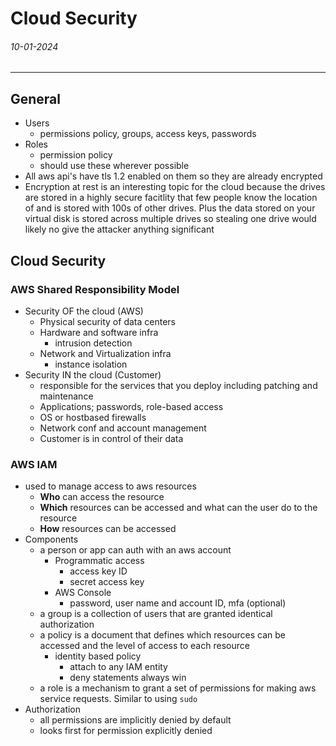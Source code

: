 # Cloud Security
###### 10-01-2024
---
## General
- Users 
	- permissions policy, groups, access keys, passwords
- Roles
	- permission policy
	- should use these wherever possible
- All aws api's have tls 1.2 enabled on them so they are already encrypted
- Encryption at rest is an interesting topic for the cloud because the drives are stored in a highly secure facitlity that few people know the location of and is stored with 100s of other drives. Plus the data stored on your virtual disk is stored across multiple drives so stealing one drive would likely no give the attacker anything significant
## Cloud Security
### AWS Shared Responsibility Model
- Security OF the cloud (AWS)
	- Physical security of data centers
	- Hardware and software infra
		- intrusion detection
	- Network and Virtualization infra
		- instance isolation
- Security IN the cloud (Customer)
	- responsible for the services that you deploy including patching and maintenance
	- Applications; passwords, role-based access
	- OS or hostbased firewalls
	- Network conf and account management
	- Customer is in control of their data
### AWS IAM
- used to manage access to aws resources
	- **Who** can access the resource
	- **Which** resources can be accessed and what can the user do to the resource
	- **How** resources can be accessed
- Components
	- a person or app can auth with an aws account
		- Programmatic access
			- access key ID
			- secret access key
		- AWS Console
			- password, user name and account ID, mfa (optional)
	- a group is a collection of users that are granted identical authorization
	- a policy is a document that defines which resources can be accessed and the level of access to each resource
		- identity based policy
			- attach to any IAM entity
			- deny statements always win
	- a role is a mechanism to grant a set of permissions for making aws service requests. Similar to using `sudo`
- Authorization
	- all permissions are implicitly denied by default
	- looks first for permission explicitly denied